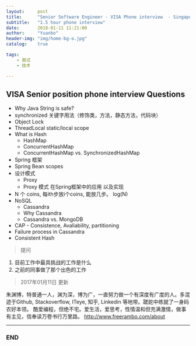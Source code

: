 ```yaml
---
layout:     post
title:      "Senior Software Engineer - VISA Phone interview  - Singapore"
subtitle:   "1.5 hour phone interview"
date:       2018-01-11 11:21:00
author:     "Yuanbo"
header-img: "img/home-bg-o.jpg"
catalog:    true

tags:
    - 面试
    - 技术

---
```




## VISA Senior position phone interview Questions

* Why Java String is safe? 
* synchronized 关键字用法（修饰类，方法，静态方法，代码块）
* Object Lock
* ThreadLocal static/local scope
* What is Hash
    * HashMap
    * ConcurrentHashMap
    * ConcurrentHashMap vs. SynchronizedHashMap  
* Spring 框架  
* Spring Bean scopes 
* 设计模式
    * Proxy 
    * Proxy 模式 在Spring框架中的应用 以及实现 
* N 个 coins, 每ith步放i个coins, 能放几步。 log(N)  
* NoSQL
    * Cassandra
    * Why Cassandra
    * Cassandra vs. MongoDB
* CAP - Consistence, Avaliability, partitioning
* Failure process in Cassandra     
* Consistent Hash 


> 提问
1. 目前工作中最具挑战的工作是什么
2. 之前的同事做了那个出色的工作


> 2017年01月11日 更新


朱渊博，特普通一人，渊为深，博为广，一直努力做一个有深度有广度的人。多混迹于Github, Stackoverflow, ITeye, 知乎, Linkedin 等地带。蹉跎中练就了一身码农好本领。 酷爱编程，但绝不宅。爱生活，爱思考，性情温和但充满激情，做事有主见，信奉读万卷书行万里路。
<http://www.freerambo.com/about>

---

### END

